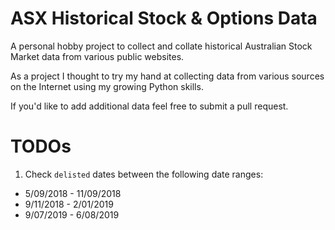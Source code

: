 # ASX Historical Stock & Options Data

A personal hobby project to collect and collate historical Australian Stock Market data from various public websites.

As a project I thought to try my hand at collecting data from various sources on the Internet using my growing Python skills. 

If you'd like to add additional data feel free to submit a pull request.

# TODOs

1. Check `delisted` dates between the following date ranges:

+ 5/09/2018 - 11/09/2018
+ 9/11/2018 - 2/01/2019
+ 9/07/2019 - 6/08/2019
